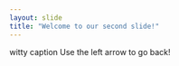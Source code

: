 ```yaml
---
layout: slide
title: "Welcome to our second slide!"
---
```

witty caption
Use the left arrow to go back!